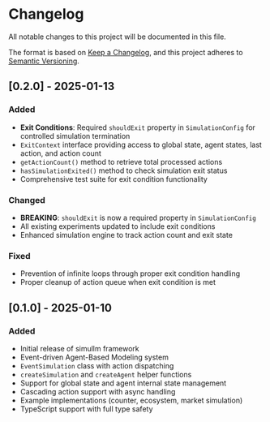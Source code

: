 # Changelog

All notable changes to this project will be documented in this file.

The format is based on [Keep a Changelog](https://keepachangelog.com/en/1.0.0/),
and this project adheres to [Semantic Versioning](https://semver.org/spec/v2.0.0.html).

## [0.2.0] - 2025-01-13

### Added
- **Exit Conditions**: Required `shouldExit` property in `SimulationConfig` for controlled simulation termination
- `ExitContext` interface providing access to global state, agent states, last action, and action count
- `getActionCount()` method to retrieve total processed actions
- `hasSimulationExited()` method to check simulation exit status
- Comprehensive test suite for exit condition functionality

### Changed
- **BREAKING**: `shouldExit` is now a required property in `SimulationConfig`
- All existing experiments updated to include exit conditions
- Enhanced simulation engine to track action count and exit state

### Fixed
- Prevention of infinite loops through proper exit condition handling
- Proper cleanup of action queue when exit condition is met

## [0.1.0] - 2025-01-10

### Added
- Initial release of simullm framework
- Event-driven Agent-Based Modeling system
- `EventSimulation` class with action dispatching
- `createSimulation` and `createAgent` helper functions
- Support for global state and agent internal state management
- Cascading action support with async handling
- Example implementations (counter, ecosystem, market simulation)
- TypeScript support with full type safety
